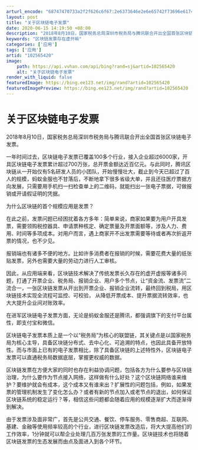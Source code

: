 ```yaml
---
arturl_encode: "68747470733a2f2f626c6f67:2e6373646e2e6e65742f73696e61745f33343037303030332f:61727469636c652f64657461696c732f313032353635343230"
layout: post
title: "关于区块链电子发票"
date: 2020-06-15 14:19:50 +08:00
description: "2018年8月10日，国家税务总局深圳市税务局与腾讯联合开出全国首张区块链电子发票。　　一年时间过去"
keywords: "区块链发票存在虚开嘛"
categories: ['应用']
tags: ['应用']
artid: "102565420"
image:
    path: https://api.vvhan.com/api/bing?rand=sj&artid=102565420
    alt: "关于区块链电子发票"
render_with_liquid: false
featuredImage: https://bing.ee123.net/img/rand?artid=102565420
featuredImagePreview: https://bing.ee123.net/img/rand?artid=102565420
---
```


# 关于区块链电子发票

2018年8月10日，国家税务总局深圳市税务局与腾讯联合开出全国首张区块链电子发票。

一年时间过去，区块链电子发票已覆盖100多个行业，接入企业超过6000家，开具区块链电子发票累计超过700万张，总开票金额达近百亿元。与此同时，腾讯区块链从一开始仅有5名研发人员的小团队，开始慢慢壮大，截止到今天已超过了百人的规模，蚂蚁金服也不甘落后，不断地拿下很多省级大单，并且还往医疗票据方向发展，只需要用手机扫一扫检查单上的二维码，就能扫出一张电子票据，可做报销或开请假证明的凭据。

为什么区块链的首个规模应用是发票？

在此之前，发票问题已经困扰着各方多年：简单来说，商家如果要为用户开具发票，需要领购税控器具、申请票种核定、确定票量及开票面额等，涉及人力、费用、时间等多项成本。对用户而言，遇上商家开不出发票需要等待或者再次折返开票的情况，也不少见。

报销端也有诸多不便的地方。比如许多消费者在报销的时候，需要花费大量的纸张贴发票，另外也需要大量的劳动力进行人工审核。

因此，从应用端来看，区块链技术解决了传统发票长久存在的虚开虚报等诸多问题，打通了开票企业、税务局、报销企业、用户多个节点，让“资金流、发票流”二流合一，一张区块链发票从开出到开票企业、报销企业流转，最终回到税局，用区块链技术实现全流程可监控、可校验， 从降低开票成本、提升票据流转效率，也大大提升企业间对账效率。

在进军区块链电子发票方面，无论是蚂蚁金服还是腾讯，都强调旗下的支付平台属性，即支付宝和微信。
  
区块链电子发票本质上是一个以“税务局”为核心的联盟链，其关键点是以国家税务局为核心主导，具备区块链分布式、去中心化、可追溯的特点，也因此具备开放特性。而与市面上已有的电子发票相比，除了具备区块链的上述特性外，区块链电子发票可以直通税务局数据底层，掌握更权威的数据。

区块链发票在方便大家的同时也存在利益协调问题，包括各方为什么要参与区块链治理，为什么要作为节点接入网络，这样做有什么好处？这个区块链网络谁来维护？要维护就会有成本，这个成本又有谁来出？扩展性的问题包括，例如，如果发票的管理机制发生了变化怎么办？或者有新的节点加入或老节点的退出，如何保证区块链系统的稳定运行？等，相信这些问题都会随着应用的规模逐渐扩大而逐渐得到解决。

由于发票涉及面非常广，首先是公共交通、餐饮、停车服务、零售商超、互联网、基建、金融等使用频率较高的个行业，进行区块链发票改造后，将大大提高他们的工作效率，1分钟就可以帮企业处理几百万张发票的工作量。区块链技术也将随着区块链发票的生态发展而由点及面进入到各个环节。